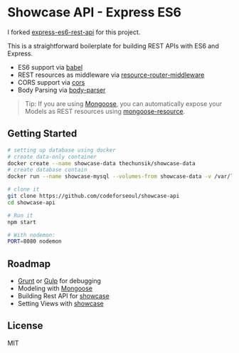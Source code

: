 Showcase API - Express ES6
==================================
I forked [express-es6-rest-api](https://github.com/developit/express-es6-rest-api) for this project.

This is a straightforward boilerplate for building REST APIs with ES6 and Express.

- ES6 support via [babel](https://babeljs.io)
- REST resources as middleware via [resource-router-middleware](https://github.com/developit/resource-router-middleware)
- CORS support via [cors](https://github.com/troygoode/node-cors)
- Body Parsing via [body-parser](https://github.com/expressjs/body-parser)

> Tip: If you are using [Mongoose](https://github.com/Automattic/mongoose), you can automatically expose your Models as REST resources using [mongoose-resource](https://gist.github.com/developit/ec2f438efc5feea4fd3a).

Getting Started
---------------

```sh
# setting up database using docker
# create data-only container
docker create --name showcase-data thechunsik/showcase-data
# create database contain
docker run --name showcase-mysql --volumes-from showcase-data -v /var/lib/mysql:/var/lib/mysql -e MYSQL_USER=<username> -e MYSQL_PASSWORD=<password> -e MYSQL_DATABASE=showcase -e MYSQL_ROOT_PASSWORD=<rootpassword> -it -p 3306:3306 mysql

# clone it
git clone https://github.com/codeforseoul/showcase-api
cd showcase-api

# Run it
npm start

# With nodemon:
PORT=8080 nodemon
```

Roadmap
-------
- [Grunt](http://gruntjs.com/) or [Gulp](http://gulpjs.com/) for debugging
- Modeling with [Mongoose](https://github.com/Automattic/mongoose)
- Building Rest API for [showcase](https://github.com/codeforseoul/showcase)
- Setting Views with [showcase](https://github.com/codeforseoul/showcase)


License
-------
MIT
